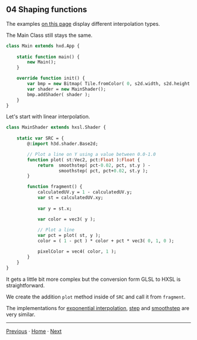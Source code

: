 
## 04 Shaping functions

The examples [on this page](https://thebookofshaders.com/05/) display different interpolation types.

The Main Class still stays the same.

```haxe
class Main extends hxd.App {
	
	static function main() {
		new Main();
	}

	override function init() {
		var bmp = new Bitmap( Tile.fromColor( 0, s2d.width, s2d.height ), s2d );
		var shader = new MainShader();
		bmp.addShader( shader );
	}
}
```
 
Let's start with linear interpolation.

```haxe
class MainShader extends hxsl.Shader {
	
	static var SRC = {
		@:import h3d.shader.Base2d;

		// Plot a line on Y using a value between 0.0-1.0
		function plot( st:Vec2, pct:Float ):Float {
			return 	smoothstep( pct-0.02, pct, st.y ) -
					smoothstep( pct, pct+0.02, st.y );
		}

		function fragment() {
			calculatedUV.y = 1 - calculatedUV.y;
			var st = calculatedUV.xy;
			
			var y = st.x;

			var color = vec3( y );
			
			// Plot a line
			var pct = plot( st, y );
			color = ( 1 - pct ) * color + pct * vec3( 0, 1, 0 );

			pixelColor = vec4( color, 1 );
		}
	}
}
```

It gets a little bit more complex but the conversion form GLSL to HXSL is straightforward.

We create the addition ```plot``` method inside of ```SRC``` and call it from ```fragment```.  

The implementations for [exponential interpolation](05_exponential_interpolation/src/Main.hx), [step](06_step/src/Main.hx) and [smoothstep](07_smoothstep/src/Main.hx) are very similar.
___

[Previous](hxsl.md) ·  [Home](hxsl.md) · [Next]()